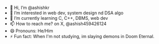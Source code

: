 - 👋 Hi, I’m @ashishkr
- 👀 I’m interested in web dev, system design nd DSA algo
- 🌱 I’m currently learning C, C++, DBMS, web dev
- 📫 How to reach me? on X, @ashish459426124
- 😄 Pronouns: He/Him
- ⚡ Fun fact: When I'm not studying, im slaying demons in Doom Eternal.
